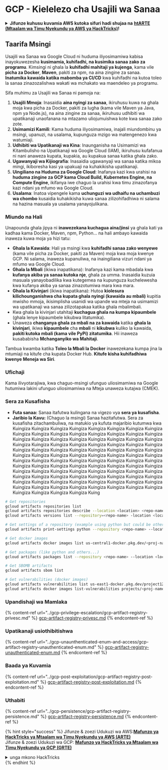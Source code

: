 # GCP - Kielelezo cha Usajili wa Sanaa

<details>

<summary><strong>Jifunze kuhusu kuvamia AWS kutoka sifuri hadi shujaa na</strong> <a href="https://training.hacktricks.xyz/courses/arte"><strong>htARTE (Mtaalam wa Timu Nyekundu ya AWS ya HackTricks)</strong></a><strong>!</strong></summary>

Njia nyingine za kusaidia HackTricks:

* Ikiwa unataka kuona **kampuni yako ikitangazwa kwenye HackTricks** au **kupakua HackTricks kwa PDF** Angalia [**MIPANGO YA USAJILI**](https://github.com/sponsors/carlospolop)!
* Pata [**bidhaa rasmi za PEASS & HackTricks**](https://peass.creator-spring.com)
* Gundua [**Familia ya PEASS**](https://opensea.io/collection/the-peass-family), mkusanyiko wetu wa kipekee wa [**NFTs**](https://opensea.io/collection/the-peass-family)
* **Jiunge na** 💬 [**Kikundi cha Discord**](https://discord.gg/hRep4RUj7f) au kikundi cha [**telegram**](https://t.me/peass) au **nifuata** kwenye **Twitter** 🐦 [**@carlospolopm**](https://twitter.com/carlospolopm)**.**
* **Shiriki mbinu zako za kuvamia kwa kuwasilisha PRs kwa** [**HackTricks**](https://github.com/carlospolop/hacktricks) na [**HackTricks Cloud**](https://github.com/carlospolop/hacktricks-cloud)
* &#x20;repos za github.

</details>

## Taarifa Msingi

Usajili wa Sanaa wa Google Cloud ni huduma iliyosimamiwa kabisa inayokuwezesha **kusimamia, kuhifadhi, na kusimika sanaa zako za programu**. Kimsingi ni ghala la **kuhifadhi mahitaji ya kujenga**, kama vile **picha za Docker**, **Maven**, pakiti za npm, na aina zingine za sanaa. **Inatumika kawaida katika mabomba ya CI/CD** kwa kuhifadhi na kutoa toleo la sanaa zinazozalishwa wakati wa mchakato wa maendeleo ya programu.

Sifa muhimu za Usajili wa Sanaa ni pamoja na:

1. **Usajili Mmoja**: Inasaidia **aina nyingi za sanaa**, ikiruhusu kuwa na ghala moja kwa picha za Docker, pakiti za lugha (kama vile Maven ya Java, npm ya Node.js), na aina zingine za sanaa, ikiruhusu udhibiti wa upatikanaji unaofanana na mtazamo uliojumuishwa kote kwa sanaa zako zote.
2. **Usimamizi Kamili**: Kama huduma iliyosimamiwa, inajali miundombinu ya msingi, upanuzi, na usalama, kupunguza mzigo wa matengenezo kwa watumiaji.
3. **Udhibiti wa Upatikanaji wa Kina**: Inaunganisha na Usimamizi wa Kitambulisho na Upatikanaji wa Google Cloud (IAM), ikiruhusu kufafanua ni nani anaweza kupata, kupakia, au kupakua sanaa katika ghala zako.
4. **Ugawanyaji wa Kijiografia**: Inasaidia ugawanyaji wa sanaa katika mikoa mingi, ikiboresha kasi ya upakuaji na kuhakikisha upatikanaji.
5. **Uingiliano na Huduma za Google Cloud**: Inafanya kazi kwa urahisi na **huduma zingine za GCP kama Cloud Build, Kubernetes Engine, na Compute Engine**, ikifanya iwe chaguo la urahisi kwa timu zinazofanya kazi ndani ya mfumo wa Google Cloud.
6. **Usalama**: Inatoa vipengele kama **uchunguzi wa udhaifu na uchambuzi wa chombo** kusaidia kuhakikisha kuwa sanaa zilizohifadhiwa ni salama na hazina masuala ya usalama yanayojulikana.

### Miundo na Hali

Unapounda ghala jipya ni **inawezekana kuchagua aina/jinsi** ya ghala kati ya kadhaa kama Docker, Maven, npm, Python... na hali ambayo kawaida inaweza kuwa moja ya hizi tatu:

* **Ghala la Kawaida**: Hali ya msingi kwa **kuhifadhi sanaa zako wenyewe** (kama vile picha za Docker, pakiti za Maven) moja kwa moja kwenye GCP. Ni salama, inaweza kupanuliwa, na inaingiliana vizuri ndani ya mfumo wa Google Cloud.
* **Ghala la Mbali** (ikiwa inapatikana): Inafanya kazi kama mbadala kwa **kufanya akiba ya sanaa kutoka nje**, ghala za umma. Inasaidia kuzuia masuala yanayobadilika kwa kutegemea na kupunguza kuchelewesha kwa kufanya akiba ya sanaa zinazotumiwa mara kwa mara.
* **Ghala la Kivinjari** (ikiwa inapatikana): Hutoa **kiolesura kilichounganishwa cha kupata ghala nyingi (kawaida au mbali)** kupitia mwisho mmoja, ikisimplisha usanidi wa upande wa mteja na usimamizi wa upatikanaji wa sanaa zilizotapakaa katika ghala mbalimbali.
* Kwa ghala la kivinjari utahitaji **kuchagua ghala na kumpa kipaumbele** (ghala lenye kipaumbele kikubwa litatumika).
* Unaweza **changanya ghala za mbali na za kawaida** katika **ghala la kivinjari**, ikiwa **kipaumbele** cha **mbali** ni **kikubwa** kuliko la kawaida, **pakiti kutoka mbali (kama vile PyPi) zitatumika**. Hii inaweza kusababisha **Mchanganyiko wa Mahitaji**.

Tambua kwamba katika **Toleo la Mbali la Docker** inawezekana kumpa jina la mtumiaji na kitufe cha kupata Docker Hub. **Kitufe kisha kuhifadhiwa kwenye Meneja wa Siri**.

### Ufichaji

Kama ilivyotarajiwa, kwa chaguo-msingi ufunguo uliosimamiwa na Google hutumiwa lakini ufunguo uliosimamiwa na Mteja unaweza kutajwa (CMEK).

### Sera za Kusafisha

* **Futa sanaa:** Sanaa itafutwa kulingana na vigezo vya **sera ya kusafisha**.
* **Jaribio la Kavu:** (Chaguo la msingi) Sanaa hazitafutwa. Sera za kusafisha zitachambuliwa, na matukio ya kufuta majaribio kutumwa kwa Kuingiza Kuingiza Kuingiza Kuingiza Kuingiza Kuingiza Kuingiza Kuingiza Kuingiza Kuingiza Kuingiza Kuingiza Kuingiza Kuingiza Kuingiza Kuingiza Kuingiza Kuingiza Kuingiza Kuingiza Kuingiza Kuingiza Kuingiza Kuingiza Kuingiza Kuingiza Kuingiza Kuingiza Kuingiza Kuingiza Kuingiza Kuingiza Kuingiza Kuingiza Kuingiza Kuingiza Kuingiza Kuingiza Kuingiza Kuingiza Kuingiza Kuingiza Kuingiza Kuingiza Kuingiza Kuingiza Kuingiza Kuingiza Kuingiza Kuingiza Kuingiza Kuingiza Kuingiza Kuingiza Kuingiza Kuingiza Kuingiza Kuingiza Kuingiza Kuingiza Kuingiza Kuingiza Kuingiza Kuingiza Kuingiza Kuingiza Kuingiza Kuingiza Kuingiza Kuingiza Kuingiza Kuingiza Kuingiza Kuingiza Kuingiza Kuingiza Kuingiza Kuingiza Kuingiza Kuingiza Kuingiza Kuingiza Kuingiza Kuingiza Kuingiza Kuingiza Kuingiza Kuingiza Kuingiza Kuingiza Kuingiza Kuingiza Kuingiza Kuingiza Kuingiza Kuingiza Kuingiza Kuingiza Kuingiza Kuingiza Kuing
```bash
# Get repositories
gcloud artifacts repositories list
gcloud artifacts repositories describe --location <location> <repo-name>
gcloud artifacts versions list --repository=<repo-name> -location <location> --package <package-name>

# Get settings of a repository (example using python but could be other)
gcloud artifacts print-settings python --repository <repo-name> --location <location>

# Get docker images
gcloud artifacts docker images list us-central1-docker.pkg.dev/<proj-name>/<repo-name>

# Get packages (like python and others...)
gcloud artifacts packages list --repository <repo-name> --location <location>

# Get SBOMB artifacts
gcloud artifacts sbom list

# Get vulnerabilities (docker images)
gcloud artifacts vulnerabilities list us-east1-docker.pkg.dev/project123/repository123/someimage@sha256:49765698074d6d7baa82f
gcloud artifacts docker images list-vulnerabilities projects/<proj-name>/locations/<location>/scans/<scan-uuid>
```
### Upandishaji wa Mamlaka

{% content-ref url="../gcp-privilege-escalation/gcp-artifact-registry-privesc.md" %}
[gcp-artifact-registry-privesc.md](../gcp-privilege-escalation/gcp-artifact-registry-privesc.md)
{% endcontent-ref %}

### Upatikanaji usiothibitishwa

{% content-ref url="../gcp-unaunthenticated-enum-and-access/gcp-artifact-registry-unauthenticated-enum.md" %}
[gcp-artifact-registry-unauthenticated-enum.md](../gcp-unaunthenticated-enum-and-access/gcp-artifact-registry-unauthenticated-enum.md)
{% endcontent-ref %}

### Baada ya Kuvamia

{% content-ref url="../gcp-post-exploitation/gcp-artifact-registry-post-exploitation.md" %}
[gcp-artifact-registry-post-exploitation.md](../gcp-post-exploitation/gcp-artifact-registry-post-exploitation.md)
{% endcontent-ref %}

### Uthabiti

{% content-ref url="../gcp-persistence/gcp-artifact-registry-persistence.md" %}
[gcp-artifact-registry-persistence.md](../gcp-persistence/gcp-artifact-registry-persistence.md)
{% endcontent-ref %}

{% hint style="success" %}
Jifunze & zoezi Udukuzi wa AWS:<img src="/.gitbook/assets/image.png" alt="" data-size="line">[**Mafunzo ya HackTricks ya Mtaalam wa Timu Nyekundu ya AWS (ARTE)**](https://training.hacktricks.xyz/courses/arte)<img src="/.gitbook/assets/image.png" alt="" data-size="line">\
Jifunze & zoezi Udukuzi wa GCP: <img src="/.gitbook/assets/image (2).png" alt="" data-size="line">[**Mafunzo ya HackTricks ya Mtaalam wa Timu Nyekundu ya GCP (GRTE)**<img src="/.gitbook/assets/image (2).png" alt="" data-size="line">](https://training.hacktricks.xyz/courses/grte)

<details>

<summary>unga mkono HackTricks</summary>

* Angalia [**mpango wa michango**](https://github.com/sponsors/carlospolop)!
* **Jiunge na** 💬 [**Kikundi cha Discord**](https://discord.gg/hRep4RUj7f) au kikundi cha [**telegram**](https://t.me/peass) au **tufuate** kwenye **Twitter** 🐦 [**@hacktricks\_live**](https://twitter.com/hacktricks\_live)**.**
* **Shiriki mbinu za udukuzi kwa kuwasilisha PRs kwa** [**HackTricks**](https://github.com/carlospolop/hacktricks) na [**HackTricks Cloud**](https://github.com/carlospolop/hacktricks-cloud) github repos.

</details>
{% endhint %}
